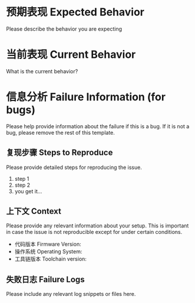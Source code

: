 # 预期表现 Expected Behavior

Please describe the behavior you are expecting

# 当前表现 Current Behavior

What is the current behavior?

# 信息分析 Failure Information (for bugs)

Please help provide information about the failure if this is a bug. If it is not a bug, please remove the rest of this template.

## 复现步骤 Steps to Reproduce

Please provide detailed steps for reproducing the issue.

1. step 1
2. step 2
3. you get it...

## 上下文 Context

Please provide any relevant information about your setup. This is important in case the issue is not reproducible except for under certain conditions.

* 代码版本 Firmware Version:
* 操作系统 Operating System:
* 工具链版本 Toolchain version:

## 失败日志 Failure Logs

Please include any relevant log snippets or files here.